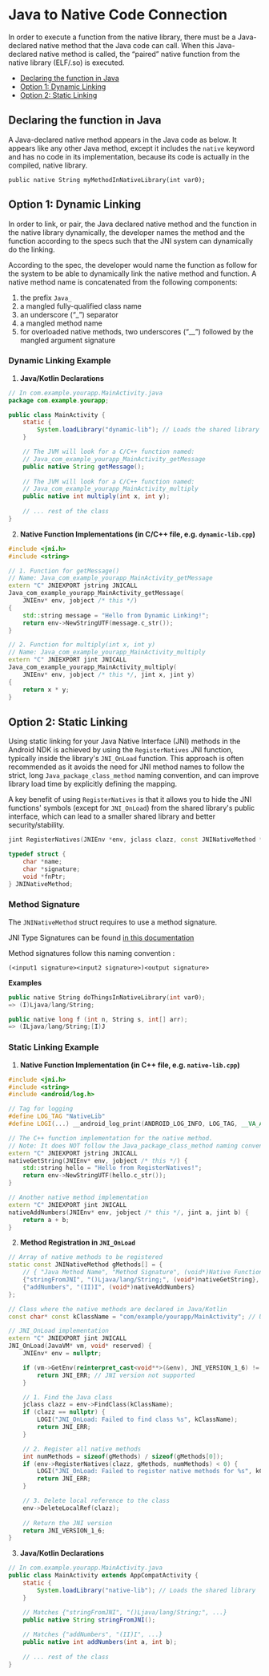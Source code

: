 # Java to Native Code Connection

In order to execute a function from the native library, there must be a Java-declared native method that the Java code can call. When this Java-declared native method is called, the “paired” native function from the native library (ELF/.so) is executed.

- [Declaring the function in Java](#declaring-the-function-in-java)
- [Option 1: Dynamic Linking](#option-1-dynamic-linking)
- [Option 2: Static Linking](#option-2-static-linking)

## Declaring the function in Java

A Java-declared native method appears in the Java code as below. It appears like any other Java method, except it includes the `native` keyword and has no code in its implementation, because its code is actually in the compiled, native library.

```
public native String myMethodInNativeLibrary(int var0);
```

## Option 1: Dynamic Linking

In order to link, or pair, the Java declared native method and the function in the native library dynamically, the developer names the method and the function according to the specs such that the JNI system can dynamically do the linking.

According to the spec, the developer would name the function as follow for the system to be able to dynamically link the native method and function. A native method name is concatenated from the following components:

1. the prefix `Java_`
2. a mangled fully-qualified class name
3. an underscore (“_”) separator
4. a mangled method name
5. for overloaded native methods, two underscores (“__”) followed by the mangled argument signature

### Dynamic Linking Example

1. **Java/Kotlin Declarations**

```java
// In com.example.yourapp.MainActivity.java
package com.example.yourapp;

public class MainActivity {
    static {
        System.loadLibrary("dynamic-lib"); // Loads the shared library
    }

    // The JVM will look for a C/C++ function named:
    // Java_com_example_yourapp_MainActivity_getMessage
    public native String getMessage();
    
    // The JVM will look for a C/C++ function named:
    // Java_com_example_yourapp_MainActivity_multiply
    public native int multiply(int x, int y);
    
    // ... rest of the class
}
```

2. **Native Function Implementations (in C/C++ file, e.g. `dynamic-lib.cpp`)**

```cpp
#include <jni.h>
#include <string>

// 1. Function for getMessage()
// Name: Java_com_example_yourapp_MainActivity_getMessage
extern "C" JNIEXPORT jstring JNICALL
Java_com_example_yourapp_MainActivity_getMessage(
    JNIEnv* env, jobject /* this */) 
{
    std::string message = "Hello from Dynamic Linking!";
    return env->NewStringUTF(message.c_str());
}

// 2. Function for multiply(int x, int y)
// Name: Java_com_example_yourapp_MainActivity_multiply
extern "C" JNIEXPORT jint JNICALL
Java_com_example_yourapp_MainActivity_multiply(
    JNIEnv* env, jobject /* this */, jint x, jint y) 
{
    return x * y;
}
```

## Option 2: Static Linking

Using static linking for your Java Native Interface (JNI) methods in the Android NDK is achieved by using the `RegisterNatives` JNI function, typically inside the library's `JNI_OnLoad` function. This approach is often recommended as it avoids the need for JNI method names to follow the strict, long `Java_package_class_method` naming convention, and can improve library load time by explicitly defining the mapping.

A key benefit of using `RegisterNatives` is that it allows you to hide the JNI functions' symbols (except for `JNI_OnLoad`) from the shared library's public interface, which can lead to a smaller shared library and better security/stability.

```cpp
jint RegisterNatives(JNIEnv *env, jclass clazz, const JNINativeMethod *methods, jint nMethods);

typedef struct { 
    char *name; 
    char *signature; 
    void *fnPtr; 
} JNINativeMethod;
```

### Method Signature

The `JNINativeMethod` struct requires to use a method signature.

JNI Type Signatures can be found [in this documentation](https://docs.oracle.com/javase/7/docs/technotes/guides/jni/spec/types.html)

Method signatures follow this naming convention :
```
(<input1 signature><input2 signature>)<output signature>
```

**Examples**
```cpp
public native String doThingsInNativeLibrary(int var0);
=> (I)Ljava/lang/String;

public native long f (int n, String s, int[] arr);
=> (ILjava/lang/String;[I)J
```

### Static Linking Example

1. **Native Function Implementation (in C++ file, e.g. `native-lib.cpp`)**
```cpp
#include <jni.h>
#include <string>
#include <android/log.h>

// Tag for logging
#define LOG_TAG "NativeLib"
#define LOGI(...) __android_log_print(ANDROID_LOG_INFO, LOG_TAG, __VA_ARGS__)

// The C++ function implementation for the native method.
// Note: It does NOT follow the Java_package_class_method naming convention.
extern "C" JNIEXPORT jstring JNICALL
nativeGetString(JNIEnv* env, jobject /* this */) {
    std::string hello = "Hello from RegisterNatives!";
    return env->NewStringUTF(hello.c_str());
}

// Another native method implementation
extern "C" JNIEXPORT jint JNICALL
nativeAddNumbers(JNIEnv* env, jobject /* this */, jint a, jint b) {
    return a + b;
}
```

2. **Method Registration in `JNI_OnLoad`**

```cpp
// Array of native methods to be registered
static const JNINativeMethod gMethods[] = {
    // { "Java Method Name", "Method Signature", (void*)Native Function Pointer }
    {"stringFromJNI", "()Ljava/lang/String;", (void*)nativeGetString},
    {"addNumbers", "(II)I", (void*)nativeAddNumbers}
};

// Class where the native methods are declared in Java/Kotlin
const char* const kClassName = "com/example/yourapp/MainActivity"; // Update with your actual Java class path

// JNI_OnLoad implementation
extern "C" JNIEXPORT jint JNICALL
JNI_OnLoad(JavaVM* vm, void* reserved) {
    JNIEnv* env = nullptr;

    if (vm->GetEnv(reinterpret_cast<void**>(&env), JNI_VERSION_1_6) != JNI_OK) {
        return JNI_ERR; // JNI version not supported
    }

    // 1. Find the Java class
    jclass clazz = env->FindClass(kClassName);
    if (clazz == nullptr) {
        LOGI("JNI_OnLoad: Failed to find class %s", kClassName);
        return JNI_ERR;
    }

    // 2. Register all native methods
    int numMethods = sizeof(gMethods) / sizeof(gMethods[0]);
    if (env->RegisterNatives(clazz, gMethods, numMethods) < 0) {
        LOGI("JNI_OnLoad: Failed to register native methods for %s", kClassName);
        return JNI_ERR;
    }

    // 3. Delete local reference to the class
    env->DeleteLocalRef(clazz);
    
    // Return the JNI version
    return JNI_VERSION_1_6;
}
```

3. **Java/Kotlin Declarations**

```java
// In com.example.yourapp.MainActivity.java
public class MainActivity extends AppCompatActivity {
    static {
        System.loadLibrary("native-lib"); // Loads the shared library
    }

    // Matches {"stringFromJNI", "()Ljava/lang/String;", ...}
    public native String stringFromJNI();
    
    // Matches {"addNumbers", "(II)I", ...}
    public native int addNumbers(int a, int b);
    
    // ... rest of the class
}
```
